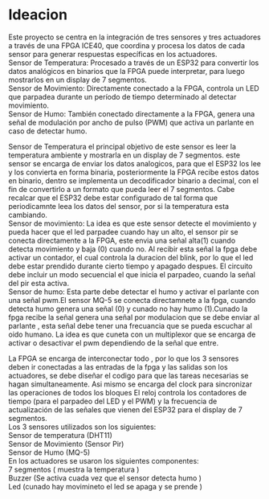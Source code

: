 # Ideacion  

Este proyecto se centra en la integración de tres sensores y tres actuadores a través de una FPGA ICE40, que coordina y procesa los datos de cada sensor para generar respuestas específicas en los actuadores.  
Sensor de Temperatura: Procesado a través de un ESP32 para convertir los datos analógicos en binarios que la FPGA puede interpretar, para luego mostrarlos en un display de 7 segmentos.  
Sensor de Movimiento: Directamente conectado a la FPGA, controla un LED que parpadea durante un período de tiempo determinado al detectar movimiento.  
Sensor de Humo: También conectado directamente a la FPGA, genera una señal de modulación por ancho de pulso (PWM) que activa un parlante en caso de detectar humo. 

Sensor de Temperatura  el principal objetivo de este sensor es leer la temperatura ambiente y mostrarla en un display de 7 segmentos. este sensor se encarga de enviar los datos analogicos, para que el ESP32 los lee y los convierta en forma binaria, posteriormente la FPGA recibe estos datos en binario, dentro se implementa un decodificador binario a decimal, con el fin de convertirlo a un formato que pueda leer el 7 segmentos.  Cabe recalcar que el ESP32 debe estar configurado de tal forma que periodicamnte leea los datos del sensor, por si la temperatura esta cambiando.  
Sensor de movimiento: La idea es que este sensor detecte el movimiento y pueda hacer que el led parpadee cuando hay un alto, el sensor pir se conecta directamente a la FPGA, este envia una señal alta(1) cuando detecta movimiento y baja (0) cuando no. Al recibir esta señal la fpga debe activar un contador, el cual controla la duracion del blink, por lo que el led debe estar prendido durante cierto tiempo y apagado despues.  El circuito debe incluir un modo secuencial el que inicia el parpadeo, cuando la señal del pir esta activa.  
Sensor de humo:  Esta parte debe detectar el humo y activar el parlante con una señal pwm.El sensor MQ-5 se conecta directamnete a la fpga, cuando detecta humo genera una señal (0) y cunado no hay humo (1).Cunado la fpga recibe la señal genera una señal por modulacion que se debe enviar al parlante , esta señal debe tener una frecuancia que se pueda escuchar al oido humano. La idea es que cuneta con un multiplexor que se encarga de activar o desactivar el pwm dependiendo de la señal que entre. 

La FPGA se encarga de interconectar todo , por lo que los  3 sensores deben ir conectadas a las entradas de  la fpga y las salidas son los actuadores, se debe diseñar el codigo para que las tareas necesarias se hagan simultaneamente. Asi mismo se encarga del clock para sincronizar las operaciones de todos los bloques El reloj controla los contadores de tiempo (para el parpadeo del LED y el PWM) y la frecuencia de actualización de las señales que vienen del ESP32 para el display de 7 segmentos.  
Los 3 sensores utilizados son los siguientes:  
Sensor de temperatura (DHT11)  
Sensor de Movimiento (Sensor Pir)  
Sensor de Humo (MQ-5)  
En los actuadores se usaron los siguientes componentes:  
7 segmentos ( muestra la temperatura )  
Buzzer (Se activa cuada vez que el sensor detecta humo )  
Led (cunado hay movimineto el led se apaga y se prende )  






